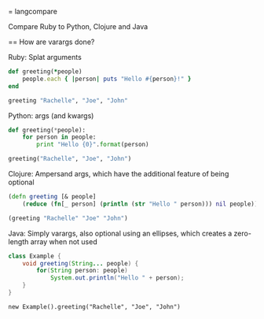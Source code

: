 = langcompare

Compare Ruby to Python, Clojure and Java

== How are varargs done?

Ruby: Splat arguments

```ruby
def greeting(*people)
    people.each { |person| puts "Hello #{person}!" }
end

greeting "Rachelle", "Joe", "John"
```

Python: args (and kwargs)

```python
def greeting(*people):
    for person in people:
        print "Hello {0}".format(person)

greeting("Rachelle", "Joe", "John")
```

Clojure: Ampersand args, which have the additional feature of being optional

```clojure
(defn greeting [& people]
    (reduce (fn[_ person] (println (str "Hello " person))) nil people))

(greeting "Rachelle" "Joe" "John")
```

Java: Simply varargs, also optional using an ellipses, which creates a zero-length array when not used 

```java
class Example {
    void greeting(String... people) {
        for(String person: people)
            System.out.println("Hello " + person);
    }
}
```
    new Example().greeting("Rachelle", "Joe", "John")
